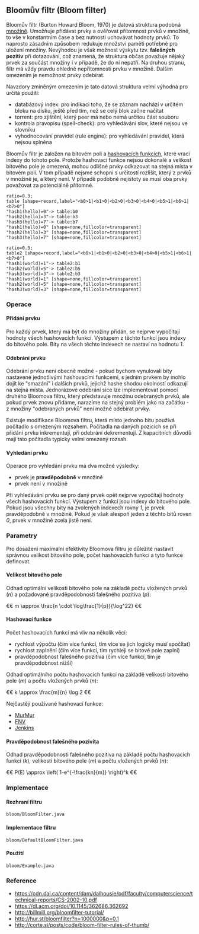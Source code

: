 ## Bloomův filtr (Bloom filter)

Bloomův filtr (Burton Howard Bloom, 1970) je datová struktura podobná [množině](wiki/mnozina). Umožňuje přidávat prvky a ověřovat přítomnost prvků v množině, to vše v konstantním čase a bez nutnosti uchovávat hodnoty prvků. To naprosto zásadním způsobem redukuje množství paměti potřebné pro uložení množiny. Nevýhodou je však možnost výskytu tzv. **falešných pozitiv** při dotazování, což znamená, že struktura občas považuje nějaký prvek za součást množiny i v případě, že do ní nepatří. Na druhou stranu, filtr má vždy pravdu ohledně nepřítomnosti prvku v množině. Dalším omezením je nemožnost prvky odebírat.

Navzdory zmíněným omezením je tato datová struktura velmi výhodná pro určitá použití:

- databázový index: pro indikaci toho, že se záznam nachází v určitém bloku na disku, ještě před tím, než se celý blok začne načítat
- torrent: pro zjištění, který peer má nebo nemá určitou část souboru
- kontrola pravopisu (spell-check): pro vyhledávání slov, které nejsou ve slovníku
- vyhodnocování pravidel (rule engine): pro vyhledávání pravidel, která nejsou splněna

Bloomův filtr je založen na bitovém poli a [hashovacích funkcích](wiki/java-hash), které vrací indexy do tohoto pole. Protože hashovací funkce nejsou dokonalé a velikost bitového pole je omezená, mohou odlišné prvky odkazovat na stejná místa v bitovém poli. V tom případě nejsme schopni s určitostí rozlišit, který z prvků v množině je, a který není. V případě podobné nejistoty se musí oba prvky považovat za potenciálně přítomné.

```dot:digraph
ratio=0.3;
table [shape=record,label="<b0>1|<b1>0|<b2>0|<b3>0|<b4>0|<b5>1|<b6>1|<b7>0"]  
"hash1(hello)=0"-> table:b0 
"hash2(hello)=3"-> table:b3 
"hash3(hello)=7"-> table:b7
"hash1(hello)=0" [shape=none,fillcolor=transparent]
"hash2(hello)=3" [shape=none,fillcolor=transparent]
"hash3(hello)=7" [shape=none,fillcolor=transparent]
```

```dot:digraph
ratio=0.3;
table2 [shape=record,label="<b0>1|<b1>0|<b2>0|<b3>0|<b4>0|<b5>1|<b6>1|<b7>0"]  
"hash1(world)=1"-> table2:b1
"hash2(world)=5"-> table2:b5
"hash3(world)=3"-> table2:b3
"hash1(world)=1" [shape=none,fillcolor=transparent]
"hash2(world)=5" [shape=none,fillcolor=transparent]
"hash3(world)=3" [shape=none,fillcolor=transparent]
```

### Operace

#### Přidání prvku

Pro každý prvek, který má být do množiny přidán, se nejprve vypočítají hodnoty všech hashovacích funkcí. Výstupem z těchto funkcí jsou indexy do bitového pole. Bity na všech těchto indexech se nastaví na hodnotu *1*. 

#### Odebrání prvku

Odebrání prvku není obecně možné - pokud bychom vynulovali bity nastavené jednotlivými hashovacími funkcemi, s jedním prvkem by mohlo dojít ke "smazání" i dalších prvků, jejichž hashe shodou okolností odkazují na stejná místa. Jednorázové odebrání sice lze implementovat pomocí druhého Bloomova filtru, který představuje množinu odebraných prvků, ale pokud prvek znovu přidáme, narazíme na stejný problém jako na začátku - z množiny "odebraných prvků" není možné odebírat prvky.

Existuje modifikace Bloomova filtru, která místo jednoho bitu používá počítadlo s omezeným rozsahem. Počítadla na daných pozicích se při přidání prvku inkrementují, při odebrání dekrementují. Z kapacitních důvodů mají tato počítadla typicky velmi omezený rozsah.

#### Vyhledání prvku

Operace pro vyhledání prvku má dva možné výsledky:

* prvek je **pravděpodobně** v množině 
* prvek není v množině 

Při vyhledávání prvku se pro daný prvek opět nejprve vypočítají hodnoty všech hashovacích funkcí. Výstupem z funkcí jsou indexy do bitového pole. Pokud jsou všechny bity na zvolených indexech rovny *1*, je prvek pravděpodobně v množině. Pokud je však alespoň jeden z těchto bitů roven *0*, prvek v množině zcela jistě není.

### Parametry

Pro dosažení maximální efektivity Bloomova filtru je důležité nastavit správnou velikost bitového pole, počet hashovacích funkcí a tyto funkce definovat.

#### Velikost bitového pole

Odhad optimální velikosti bitového pole na základě počtu vložených prvků (*n*) a požadované pravděpodobnosti falešného pozitiva (*p*):

€€ m \approx \frac{n \cdot \log\frac{1}{p}}{\log^22} €€

#### Hashovací funkce

Počet hashovacích funkcí má vliv na několik věcí:

- rychlost výpočtu (čím více funkcí, tím více se jich logicky musí spočítat)
- rychlost zaplnění (čím více funkcí, tím rychleji se bitové pole zaplní)
- pravděpodobnost falešného pozitiva (čím více funkcí, tím je pravděpodobnost nižší)

Odhad optimálního počtu hashovacích funkcí na základě velikosti bitového pole (*m*) a počtu vložených prvků (*n*):

€€ k \approx \frac{m}{n} \log 2 €€

Nejčastěji používané hashovací funkce:

- [MurMur](https://sites.google.com/site/murmurhash/)
- [FNV](http://isthe.com/chongo/tech/comp/fnv/) 
- [Jenkins](http://www.burtleburtle.net/bob/c/lookup3.c)

#### Pravděpodobnost falešného pozivita

Odhad pravděpodobnosti falešného pozitiva na základě počtu hashovacích funkcí (*k*), velikosti bitového pole (*m*) a počtu vložených prvků (*n*):

€€ P(E) \approx \left( 1-e^{-\frac{kn}{m}} \right)^k €€

### Implementace

#### Rozhraní filtru

```include:java
bloom/BloomFilter.java
```

#### Implementace filtru

```include:java
bloom/DefaultBloomFilter.java
```

#### Použití

```include:java
bloom/Example.java
```

### Reference

- https://cdn.dal.ca/content/dam/dalhousie/pdf/faculty/computerscience/technical-reports/CS-2002-10.pdf
- https://dl.acm.org/doi/10.1145/362686.362692
- http://billmill.org/bloomfilter-tutorial/
- http://hur.st/bloomfilter?n=1000000&p=0.1
- http://corte.si/posts/code/bloom-filter-rules-of-thumb/
